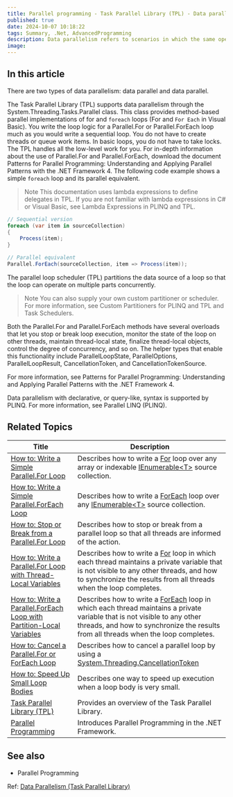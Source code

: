 ```yaml
---
title: Parallel programming - Task Parallel Library (TPL) - Data parallelism - Overview
published: true
date: 2024-10-07 10:18:22
tags: Summary, .Net, AdvancedProgramming
description: Data parallelism refers to scenarios in which the same operation is performed concurrently (that is, in parallel) on elements in a source collection or array. In data parallel operations, the source collection is partitioned so that multiple threads can operate on different segments concurrently.
image:
---
```


## In this article

There are two types of data parallelism: data parallel and data parallel.

The Task Parallel Library (TPL) supports data parallelism through the System.Threading.Tasks.Parallel class. This class provides method-based parallel implementations of for and ```foreach``` loops (For and ```For Each``` in Visual Basic). You write the loop logic for a Parallel.For or Parallel.ForEach loop much as you would write a sequential loop. You do not have to create threads or queue work items. In basic loops, you do not have to take locks. The TPL handles all the low-level work for you. For in-depth information about the use of Parallel.For and Parallel.ForEach, download the document Patterns for Parallel Programming: Understanding and Applying Parallel Patterns with the .NET Framework 4. The following code example shows a simple ```foreach``` loop and its parallel equivalent.

> Note
This documentation uses lambda expressions to define delegates in TPL. If you are not familiar with lambda expressions in C# or Visual Basic, see Lambda Expressions in PLINQ and TPL.

```csharp
// Sequential version
foreach (var item in sourceCollection)
{
    Process(item);
}

// Parallel equivalent
Parallel.ForEach(sourceCollection, item => Process(item));
```

The parallel loop scheduler (TPL) partitions the data source of a loop so that the loop can operate on multiple parts concurrently.

> Note
You can also supply your own custom partitioner or scheduler. For more information, see Custom Partitioners for PLINQ and TPL and Task Schedulers.

Both the Parallel.For and Parallel.ForEach methods have several overloads that let you stop or break loop execution, monitor the state of the loop on other threads, maintain thread-local state, finalize thread-local objects, control the degree of concurrency, and so on. The helper types that enable this functionality include ParallelLoopState, ParallelOptions, ParallelLoopResult, CancellationToken, and CancellationTokenSource.

 For more information, see Patterns for Parallel Programming: Understanding and Applying Parallel Patterns with the .NET Framework 4.

Data parallelism with declarative, or query-like, syntax is supported by PLINQ. For more information, see Parallel LINQ (PLINQ).

## Related Topics

<table><thead>
<tr>
<th>Title</th>
<th>Description</th>
</tr>
</thead>
<tbody>
<tr>
<td><a href="how-to-write-a-simple-parallel-for-loop" data-linktype="relative-path">How to: Write a Simple Parallel.For Loop</a></td>
<td>Describes how to write a <a href="/en-us/dotnet/api/system.threading.tasks.parallel.for" class="no-loc" data-linktype="absolute-path">For</a> loop over any array or indexable <a href="/en-us/dotnet/api/system.collections.generic.ienumerable-1" class="no-loc" data-linktype="absolute-path">IEnumerable&lt;T&gt;</a> source collection.</td>
</tr>
<tr>
<td><a href="how-to-write-a-simple-parallel-foreach-loop" data-linktype="relative-path">How to: Write a Simple Parallel.ForEach Loop</a></td>
<td>Describes how to write a <a href="/en-us/dotnet/api/system.threading.tasks.parallel.foreach" class="no-loc" data-linktype="absolute-path">ForEach</a> loop over any <a href="/en-us/dotnet/api/system.collections.generic.ienumerable-1" class="no-loc" data-linktype="absolute-path">IEnumerable&lt;T&gt;</a> source collection.</td>
</tr>
<tr>
<td><a href="/en-us/previous-versions/dotnet/netframework-4.0/dd460721(v=vs.100)" data-linktype="absolute-path">How to: Stop or Break from a Parallel.For Loop</a></td>
<td>Describes how to stop or break from a parallel loop so that all threads are informed of the action.</td>
</tr>
<tr>
<td><a href="how-to-write-a-parallel-for-loop-with-thread-local-variables" data-linktype="relative-path">How to: Write a Parallel.For Loop with Thread-Local Variables</a></td>
<td>Describes how to write a <a href="/en-us/dotnet/api/system.threading.tasks.parallel.for" class="no-loc" data-linktype="absolute-path">For</a> loop in which each thread maintains a private variable that is not visible to any other threads, and how to synchronize the results from all threads when the loop completes.</td>
</tr>
<tr>
<td><a href="how-to-write-a-parallel-foreach-loop-with-partition-local-variables" data-linktype="relative-path">How to: Write a Parallel.ForEach Loop with Partition-Local Variables</a></td>
<td>Describes how to write a <a href="/en-us/dotnet/api/system.threading.tasks.parallel.foreach" class="no-loc" data-linktype="absolute-path">ForEach</a> loop in which each thread maintains a private variable that is not visible to any other threads, and how to synchronize the results from all threads when the loop completes.</td>
</tr>
<tr>
<td><a href="how-to-cancel-a-parallel-for-or-foreach-loop" data-linktype="relative-path">How to: Cancel a Parallel.For or ForEach Loop</a></td>
<td>Describes how to cancel a parallel loop by using a <a href="/en-us/dotnet/api/system.threading.cancellationtoken" class="no-loc" data-linktype="absolute-path">System.Threading.CancellationToken</a></td>
</tr>
<tr>
<td><a href="how-to-speed-up-small-loop-bodies" data-linktype="relative-path">How to: Speed Up Small Loop Bodies</a></td>
<td>Describes one way to speed up execution when a loop body is very small.</td>
</tr>
<tr>
<td><a href="task-parallel-library-tpl" data-linktype="relative-path">Task Parallel Library (TPL)</a></td>
<td>Provides an overview of the Task Parallel Library.</td>
</tr>
<tr>
<td><a href="./" data-linktype="relative-path">Parallel Programming</a></td>
<td>Introduces Parallel Programming in the .NET Framework.</td>
</tr>
</tbody></table>

## See also

- Parallel Programming

Ref: [Data Parallelism (Task Parallel Library)](https://learn.microsoft.com/en-us/dotnet/standard/parallel-programming/data-parallelism-task-parallel-library)